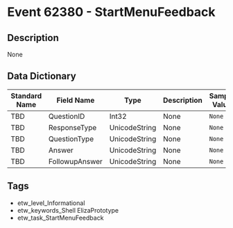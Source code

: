 # Event 62380 - StartMenuFeedback

## Description
None

## Data Dictionary
|Standard Name|Field Name|Type|Description|Sample Value|
|---|---|---|---|---|
|TBD|QuestionID|Int32|None|`None`|
|TBD|ResponseType|UnicodeString|None|`None`|
|TBD|QuestionType|UnicodeString|None|`None`|
|TBD|Answer|UnicodeString|None|`None`|
|TBD|FollowupAnswer|UnicodeString|None|`None`|

## Tags
* etw_level_Informational
* etw_keywords_Shell ElizaPrototype
* etw_task_StartMenuFeedback